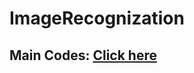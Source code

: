 # ImageRecognization
## Main Codes: [Click here](https://github.com/zhaobozhen/ImageRecognization/tree/master/app/src/main/java/com/absinthe/demo)
